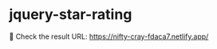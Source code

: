 # jquery-star-rating
:money_with_wings: Check the result URL: https://nifty-cray-fdaca7.netlify.app/
